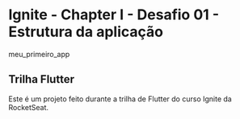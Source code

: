 # Ignite - Chapter I - Desafio 01 - Estrutura da aplicação

meu_primeiro_app

## Trilha Flutter

Este é um projeto feito durante a trilha de Flutter do curso Ignite da RocketSeat.
